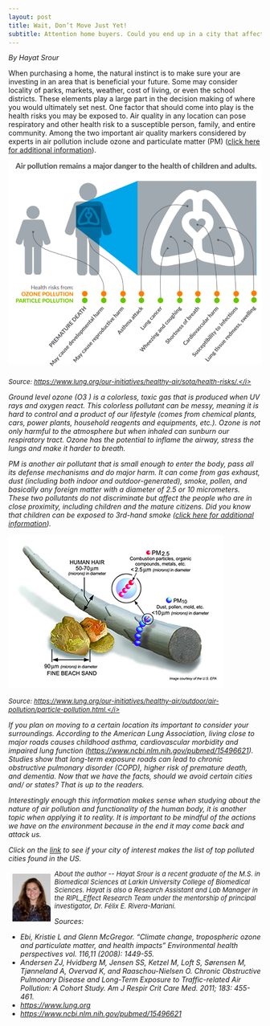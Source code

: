 ```yaml
---
layout: post
title: Wait, Don’t Move Just Yet!
subtitle: Attention home buyers. Could you end up in a city that affects your health?
---
```


*By Hayat Srour*

When purchasing a home, the natural instinct is to make sure your are investing in an area that is beneficial your future. Some may consider locality of parks, markets, weather, cost of living, or even the school districts. These elements play a large part in the decision making of where you would ultimately set nest. One factor that should come into play is the health risks you may be exposed to. Air quality in any location can pose respiratory and other health risk  to a susceptible person, family, and entire community. Among the two important air quality markers considered by experts in air pollution include ozone and particulate matter (PM) (<a href="https://www.ncbi.nlm.nih.gov/pmc/articles/PMC2592262/" target="_blank">click here for additional information</a>). 

<img src="/img/airpollution-hayatpost.png" alt="Danger of Air Pollution" class="inline"/>

<font size="2"><i>Source: https://www.lung.org/our-initiatives/healthy-air/sota/health-risks/.</i></font>

Ground level ozone (O3 ) is a colorless, toxic gas that is produced when UV rays and oxygen react. This colorless pollutant can be messy, meaning it is hard to control and a product of our lifestyle (comes from chemical plants, cars, power plants, household reagents and equipments, etc.). Ozone is not only harmful to the atmosphere but when inhaled can sunburn our respiratory tract. Ozone has the potential to inflame the airway, stress the lungs and make it harder to breath. 

PM is another air pollutant that is small enough to enter the body, pass all its defense mechanisms and do major harm. It can come from gas exhaust, dust (including both indoor and outdoor-generated), smoke, pollen, and basically any foreign matter with a diameter of 2.5 or 10 micrometers. These two pollutants do not discriminate but affect the people who are in close proximity, including children and the mature citizens. Did you know that children can be exposed to 3rd-hand smoke (<a href="https://tobaccocontrol.bmj.com/content/22/3/147">click here for additional information</a>). 

<img src="/img/lungs-air-pollution-hayatblog.png" alt="Danger of Air Pollution" class="inline"/>

<font size="2"><i>Source: https://www.lung.org/our-initiatives/healthy-air/outdoor/air-pollution/particle-pollution.html.</i></font>

If you plan on moving to a certain location its important to consider your surroundings.  According to the American Lung Association, living close to major roads causes childhood asthma, cardiovascular morbidity and impaired lung function (https://www.ncbi.nlm.nih.gov/pubmed/15496621). Studies show that long-term exposure roads can lead to chronic obstructive pulmonary disorder (COPD), higher risk of premature death, and dementia. Now that we have the facts, should we avoid certain cities and/ or states? That is up to the readers. 

Interestingly enough this information makes sense when studying about the nature of air pollution and functionality of the human body, it is another topic when applying it to reality. It is important to be mindful of the actions we have on the environment because in the end it may come back and attack us.

Click on the <a href="https://tobaccocontrol.bmj.com/content/22/3/147https://www.lung.org/our-initiatives/healthy-air/sota/city-rankings/most-polluted-cities.html">link</a> to see if your city of interest makes the list of top polluted cities found in the US.

<img src="/img/Hayat.jpg" alt="Hayat Srour" align="left" style="width: 15%; height: 15%; margin:8px">
<font size="2"><p><i>About the author -- Hayat Srour is a recent graduate of the M.S. in Biomedical Sciences at Larkin University College of Biomedical Sciences. Hayat is also a Research Assistant and Lab Manager in the RIPL_Effect Research Team under the mentorship of principal investigator, Dr. Félix E. Rivera-Mariani.</i></p></font>


*Sources*: 
- Ebi, Kristie L and Glenn McGregor. “Climate change, tropospheric ozone and particulate matter, and health impacts” Environmental health perspectives vol. 116,11 (2008): 1449-55.
- Andersen ZJ, Hvidberg M, Jensen SS, Ketzel M, Loft S, Sørensen M, Tjønneland A, Overvad K, and Raaschou-Nielsen O. Chronic Obstructive Pulmonary Disease and Long-Term Exposure to Traffic-related Air Pollution: A Cohort Study. Am J Respir Crit Care Med. 2011; 183: 455-461.
- https://www.lung.org
- https://www.ncbi.nlm.nih.gov/pubmed/15496621
